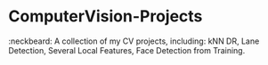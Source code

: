 # ComputerVision-Projects
:neckbeard:  A collection of my CV projects, including: kNN DR, Lane Detection, Several Local Features, Face Detection from Training.
